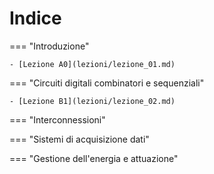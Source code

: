 # Indice

=== "Introduzione"

    - [Lezione A0](lezioni/lezione_01.md)

=== "Circuiti digitali combinatori e sequenziali"
    
    - [Lezione B1](lezioni/lezione_02.md)

=== "Interconnessioni"

=== "Sistemi di acquisizione dati"

=== "Gestione  dell'energia e attuazione"